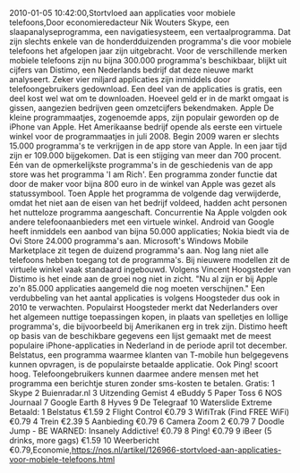 2010-01-05 10:42:00,Stortvloed aan applicaties voor mobiele telefoons,Door economieredacteur Nik Wouters Skype, een slaapanalyseprogramma, een navigatiesysteem, een vertaalprogramma. Dat zijn slechts enkele van de honderdduizenden programma's die voor mobiele telefoons het afgelopen jaar zijn uitgebracht. Voor de verschillende merken mobiele telefoons zijn nu bijna 300.000 programma's beschikbaar, blijkt uit cijfers van Distimo, een Nederlands bedrijf dat deze nieuwe markt analyseert. Zeker vier miljard applicaties zijn inmiddels door telefoongebruikers gedownload. Een deel van de applicaties is gratis, een deel kost wel wat om te downloaden. Hoeveel geld er in de markt omgaat is gissen, aangezien bedrijven geen omzetcijfers bekendmaken. Apple De kleine programmaatjes, zogenoemde apps, zijn populair geworden op de iPhone van Apple. Het Amerikaanse bedrijf opende als eerste een virtuele winkel voor de programmaatjes in juli 2008. Begin 2009 waren er slechts 15.000 programma's te verkrijgen in de app store van Apple. In een jaar tijd zijn er 109.000 bijgekomen. Dat is een stijging van meer dan 700 procent. Eén van de opmerkelijkste programma's in de geschiedenis van de app store was het programma 'I am Rich'. Een programma zonder functie dat door de maker voor bijna 800 euro in de winkel van Apple was gezet als statussymbool. Toen Apple het programma de volgende dag verwijderde, omdat het niet aan de eisen van het bedrijf voldeed, hadden acht personen het nutteloze programma aangeschaft. Concurrentie Na Apple volgden ook andere telefoonaanbieders met een virtuele winkel. Android van Google heeft inmiddels een aanbod van bijna 50.000 applicaties; Nokia biedt via de Ovi Store 24.000 programma's aan. Microsoft's Windows Mobile Marketplace zit tegen de duizend programma's aan. Nog lang niet alle telefoons hebben toegang tot de programma's. Bij nieuwere modellen zit de virtuele winkel vaak standaard ingebouwd. Volgens Vincent Hoogsteder van Distimo is het einde aan de groei nog niet in zicht. "Nu al zijn er bij Apple zo'n 85.000 applicaties aangemeld die nog moeten verschijnen." Een verdubbeling van het aantal applicaties is volgens Hoogsteder dus ook in 2010 te verwachten. Populairst Hoogsteder merkt dat Nederlanders over het algemeen nuttige toepassingen kopen, in plaats van spelletjes en lollige programma's, die bijvoorbeeld bij Amerikanen erg in trek zijn. Distimo heeft op basis van de beschikbare gegevens een lijst gemaakt met de meest populaire iPhone-applicaties in Nederland in de periode april tot december. Belstatus, een programma waarmee klanten van T-mobile hun belgegevens kunnen opvragen, is de populairste betaalde applicatie. Ook Ping! scoort hoog. Telefoongebruikers kunnen daarmee andere mensen met het programma een berichtje sturen zonder sms-kosten te betalen. Gratis: 1 Skype 2 Buienradar.nl 3 Uitzending Gemist 4 eBuddy 5 Paper Toss 6 NOS Journaal 7 Google Earth 8 Hyves 9 De Telegraaf 10 Waterslide Extreme Betaald: 1 Belstatus €1.59 2 Flight Control €0.79 3 WifiTrak (Find FREE WiFi) €0.79 4 Trein €2.39 5 Aanbieding €0.79 6 Camera Zoom 2 €0.79 7 Doodle Jump - BE WARNED: Insanely Addictive! €0.79 8 Ping! €0.79 9 iBeer (5 drinks, more gags) €1.59 10 Weerbericht €0.79,Economie,https://nos.nl/artikel/126966-stortvloed-aan-applicaties-voor-mobiele-telefoons.html